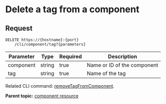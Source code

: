 # Delete a tag from a component

## Request

```
DELETE https://{hostname}:{port}
    /cli/component/tag?{parameters}

```

|Parameter|Type|Required|Description|
|---------|----|--------|-----------|
|component|string|true|Name or ID of the component|
|tag|string|true|Name of the tag|

Related CLI command: [removeTagFromComponent](udclient_removetagfromcomponent.md).

**Parent topic:** [component resource](../../com.ibm.udeploy.api.doc/topics/rest_cli_component.md)


